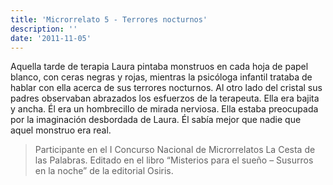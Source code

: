 ```yaml
---
title: 'Microrrelato 5 - Terrores nocturnos'
description: ''
date: '2011-11-05'
---
```


Aquella tarde de terapia Laura pintaba monstruos en cada hoja de papel blanco, con ceras negras y rojas, mientras la psicóloga infantil trataba de hablar con ella acerca de sus terrores nocturnos. Al otro lado del cristal sus padres observaban abrazados los esfuerzos de la terapeuta. Ella era bajita y ancha. Él era un hombrecillo de mirada nerviosa. Ella estaba preocupada por la imaginación desbordada de Laura. Él sabía mejor que nadie que aquel monstruo era real.

>Participante en el I Concurso Nacional de Microrrelatos La Cesta de las Palabras.
>Editado en el libro “Misterios para el sueño – Susurros en la noche” de la editorial Osiris.